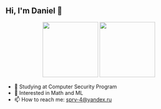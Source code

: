 ## Hi, I'm Daniel 👋

<p align='center'>
   <a href="https://github-readme-stats.vercel.app/api?username=notaskynet&show_icons=true&count_private=true">
       <img height=150 src="https://github-readme-stats.vercel.app/api?username=notaskynet&show_icons=true&count_private=true"/></a>
   <a href="https://github.com/notaskynet/github-readme-stats">
       <img height=150 src="https://github-readme-stats.vercel.app/api/top-langs/?username=notaskynet&layout=compact"/></a>
</p>

- 🌱 Studying at Computer Security Program
- 🔭 Interested in Math and ML
- 📫 How to reach me: sprv-4@yandex.ru
